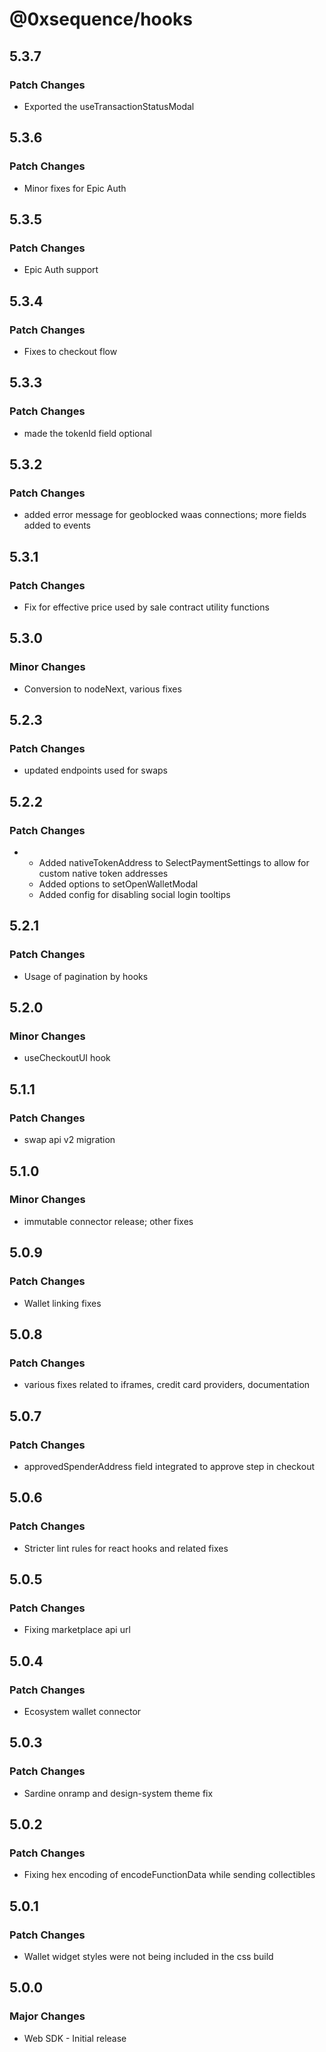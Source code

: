 # @0xsequence/hooks

## 5.3.7

### Patch Changes

- Exported the useTransactionStatusModal

## 5.3.6

### Patch Changes

- Minor fixes for Epic Auth

## 5.3.5

### Patch Changes

- Epic Auth support

## 5.3.4

### Patch Changes

- Fixes to checkout flow

## 5.3.3

### Patch Changes

- made the tokenId field optional

## 5.3.2

### Patch Changes

- added error message for geoblocked waas connections; more fields added to events

## 5.3.1

### Patch Changes

- Fix for effective price used by sale contract utility functions

## 5.3.0

### Minor Changes

- Conversion to nodeNext, various fixes

## 5.2.3

### Patch Changes

- updated endpoints used for swaps

## 5.2.2

### Patch Changes

- - Added nativeTokenAddress to SelectPaymentSettings to allow for custom native token addresses
  - Added options to setOpenWalletModal
  - Added config for disabling social login tooltips

## 5.2.1

### Patch Changes

- Usage of pagination by hooks

## 5.2.0

### Minor Changes

- useCheckoutUI hook

## 5.1.1

### Patch Changes

- swap api v2 migration

## 5.1.0

### Minor Changes

- immutable connector release; other fixes

## 5.0.9

### Patch Changes

- Wallet linking fixes

## 5.0.8

### Patch Changes

- various fixes related to iframes, credit card providers, documentation

## 5.0.7

### Patch Changes

- approvedSpenderAddress field integrated to approve step in checkout

## 5.0.6

### Patch Changes

- Stricter lint rules for react hooks and related fixes

## 5.0.5

### Patch Changes

- Fixing marketplace api url

## 5.0.4

### Patch Changes

- Ecosystem wallet connector

## 5.0.3

### Patch Changes

- Sardine onramp and design-system theme fix

## 5.0.2

### Patch Changes

- Fixing hex encoding of encodeFunctionData while sending collectibles

## 5.0.1

### Patch Changes

- Wallet widget styles were not being included in the css build

## 5.0.0

### Major Changes

- Web SDK - Initial release

